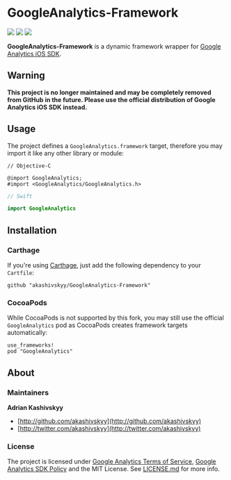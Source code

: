 # GoogleAnalytics-Framework

[![](https://img.shields.io/github/tag/akashivskyy/GoogleAnalytics-Framework.svg?label=version)](https://github.com/akashivskyy/GoogleAnalytics-Framework/tags)
[![](https://img.shields.io/badge/carthage-compatible-brightgreen.svg)](https://github.com/Carthage/Carthage)
[![](https://img.shields.io/badge/cocoapods-incompatible-red.svg)](https://cocoapods.org)

**GoogleAnalytics-Framework** is a dynamic framework wrapper for [Google Analytics iOS SDK](https://developers.google.com/analytics/devguides/collection/ios/v3/).

## Warning 

**This project is no longer maintained and may be completely removed from GitHub in the future. Please use the official distribution of Google Analytics iOS SDK instead.**

## Usage

The project defines a `GoogleAnalytics.framework` target, therefore you may import it like any other library or module:

```objc
// Objective-C

@import GoogleAnalytics;
#import <GoogleAnalytics/GoogleAnalytics.h>
```

```swift
// Swift

import GoogleAnalytics
```

## Installation

### Carthage

If you're using [Carthage](https://github.com/Carthage/Carthage), just add the following dependency to your `Cartfile`:

```none
github "akashivskyy/GoogleAnalytics-Framework"
```

### CocoaPods

While CocoaPods is not supported by this fork, you may still use the official `GoogleAnalytics` pod as CocoaPods creates framework targets automatically:

```none
use_frameworks!
pod "GoogleAnalytics"
```

## About

### Maintainers

**Adrian Kashivskyy**

- [http://github.com/akashivskyy](http://github.com/akashivskyy)
- [http://twitter.com/akashivskyy](http://twitter.com/akashivskyy)

### License

The project is licensed under [Google Analytics Terms of Service](http://www.google.com/analytics/terms/us.html), [Google Analytics SDK Policy](https://developers.google.com/analytics/devguides/collection/protocol/policy) and the MIT License. See [LICENSE.md](LICENSE.md) for more info.
